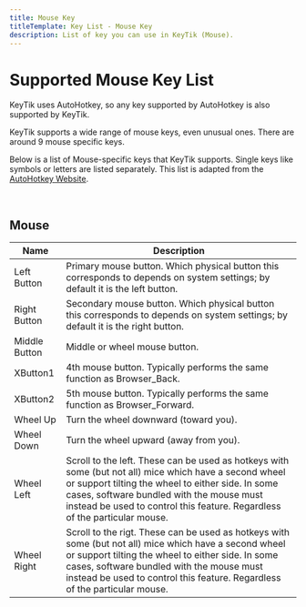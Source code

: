 ```yaml
---
title: Mouse Key
titleTemplate: Key List - Mouse Key
description: List of key you can use in KeyTik (Mouse).
---
```


# Supported Mouse Key List

KeyTik uses AutoHotkey, so any key supported by AutoHotkey is also supported by KeyTik.

KeyTik supports a wide range of mouse keys, even unusual ones. There are around 9 mouse specific keys.

Below is a list of Mouse-specific keys that KeyTik supports. Single keys like symbols or letters are listed separately. This list is adapted from the [AutoHotkey Website](https://autohotkey.com).

<br>

<Adsense />

## Mouse

| **Name** | **Description**                                  |
|--------|----------------------------------------------------|
|Left Button|Primary mouse button. Which physical button this corresponds to depends on system settings; by default it is the left button.|
|Right Button|Secondary mouse button. Which physical button this corresponds to depends on system settings; by default it is the right button.|
|Middle Button|Middle or wheel mouse button.|
|XButton1|4th mouse button. Typically performs the same function as Browser_Back.|
|XButton2|5th mouse button. Typically performs the same function as Browser_Forward.|
|Wheel Up|Turn the wheel downward (toward you).|
|Wheel Down|Turn the wheel upward (away from you).|
|Wheel Left|Scroll to the left. These can be used as hotkeys with some (but not all) mice which have a second wheel or support tilting the wheel to either side. In some cases, software bundled with the mouse must instead be used to control this feature. Regardless of the particular mouse.|
|Wheel Right|Scroll to the rigt. These can be used as hotkeys with some (but not all) mice which have a second wheel or support tilting the wheel to either side. In some cases, software bundled with the mouse must instead be used to control this feature. Regardless of the particular mouse.|

<Adsense />
